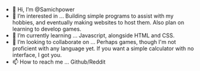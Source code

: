 - 👋 Hi, I’m @Samichpower
- 👀 I’m interested in ... Building simple programs to assist with my hobbies, and eventually making websites to host them. Also plan on learning to develop games.
- 🌱 I’m currently learning ... Javascript, alongside HTML and CSS.
- 💞️ I’m looking to collaborate on ... Perhaps games, though I'm not proficient with any language yet. If you want a simple calculator with no interface, I got you.
- 📫 How to reach me ... Github/Reddit

<!---
Samichpower/Samichpower is a ✨ special ✨ repository because its `README.md` (this file) appears on your GitHub profile.
You can click the Preview link to take a look at your changes.
--->
